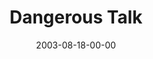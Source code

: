 ---
layout: message
category: message
series: "Dangerous Conversations"
title: "Dangerous Talk"
date: 2003-08-18-00-00
message_id: 210
audio: "http://s3.amazonaws.com/crossroads-media/media/legacy/mp3/DC_01_08-17-03_Dangerous_Talk.mp3"
audio-duration: "39:18"
explicit: false
---
